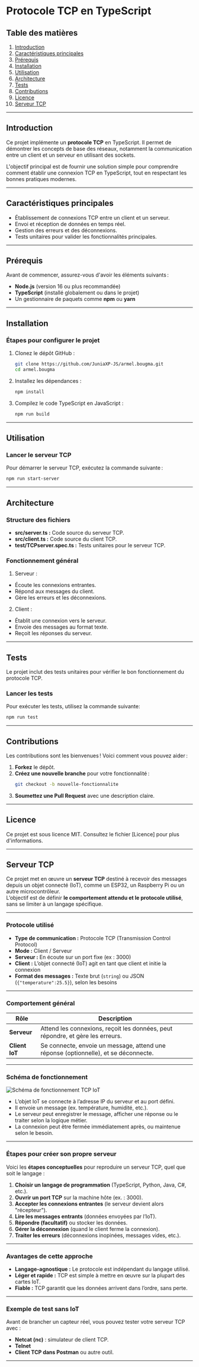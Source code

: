 
# Protocole TCP en TypeScript

## Table des matières
1. [Introduction](#introduction)
2. [Caractéristiques principales](#caractéristiques-principales)
3. [Prérequis](#prérequis)
4. [Installation](#installation)
5. [Utilisation](#utilisation)
6. [Architecture](#architecture)
7. [Tests](#tests)
8. [Contributions](#contributions)
9. [Licence](#licence)
10. [ Serveur TCP](#serveur-tcp)

---

## Introduction

Ce projet implémente un **protocole TCP** en TypeScript. Il permet de démontrer les concepts de base des réseaux, notamment la communication entre un client et un serveur en utilisant des sockets.

L'objectif principal est de fournir une solution simple pour comprendre comment établir une connexion TCP en TypeScript, tout en respectant les bonnes pratiques modernes.

---

## Caractéristiques principales

- Établissement de connexions TCP entre un client et un serveur.
- Envoi et réception de données en temps réel.
- Gestion des erreurs et des déconnexions.
- Tests unitaires pour valider les fonctionnalités principales.

---

## Prérequis

Avant de commencer, assurez-vous d'avoir les éléments suivants :

- **Node.js** (version 16 ou plus recommandée)
- **TypeScript** (installé globalement ou dans le projet)
- Un gestionnaire de paquets comme **npm** ou **yarn**

---

## Installation

### Étapes pour configurer le projet

1. Clonez le dépôt GitHub :
   ```bash
   git clone https://github.com/JuniaXP-JS/armel.bougma.git
   cd armel.bougma
   ```

2. Installez les dépendances :
   ```bash
   npm install
   ```
   
3. Compilez le code TypeScript en JavaScript :
   ```bash
   npm run build
   ```

---

## Utilisation

### Lancer le serveur TCP

Pour démarrer le serveur TCP, exécutez la commande suivante :
```bash
npm run start-server
```

---

## Architecture

### Structure des fichiers
- **src/server.ts :** Code source du serveur TCP.
- **src/client.ts :** Code source du client TCP.
- **test/TCPserver.spec.ts :** Tests unitaires pour le serveur TCP.

### Fonctionnement général

1. Serveur :

- Écoute les connexions entrantes.
- Répond aux messages du client.
- Gère les erreurs et les déconnexions.
  
2. Client :

- Établit une connexion vers le serveur.
- Envoie des messages au format texte.
- Reçoit les réponses du serveur.

---

## Tests

Le projet inclut des tests unitaires pour vérifier le bon fonctionnement du protocole TCP.

### Lancer les tests

Pour exécuter les tests, utilisez la commande suivante:
```bash
npm run test
```

---

## Contributions

Les contributions sont les bienvenues ! Voici comment vous pouvez aider :

1. **Forkez** le dépôt.
2. **Créez une nouvelle branche** pour votre fonctionnalité :
   ```bash
   git checkout -b nouvelle-fonctionnalite
   ```
3. **Soumettez une Pull Request** avec une description claire.

---

## Licence
Ce projet est sous licence MIT. Consultez le fichier [Licence] pour plus d'informations.

---

## Serveur TCP

Ce projet met en œuvre un **serveur TCP** destiné à recevoir des messages depuis un objet connecté (IoT), comme un ESP32, un Raspberry Pi ou un autre microcontrôleur.  
L’objectif est de définir **le comportement attendu et le protocole utilisé**, sans se limiter à un langage spécifique.

---

### Protocole utilisé

- **Type de communication :** Protocole TCP (Transmission Control Protocol)
- **Mode :** Client / Serveur
- **Serveur :** En écoute sur un port fixe (ex : 3000)
- **Client :** L’objet connecté (IoT) agit en tant que client et initie la connexion
- **Format des messages :** Texte brut (`string`) ou JSON (`{"temperature":25.5}`), selon les besoins

---

### Comportement général

| Rôle        | Description |
|-------------|-------------|
| **Serveur** | Attend les connexions, reçoit les données, peut répondre, et gère les erreurs. |
| **Client IoT** | Se connecte, envoie un message, attend une réponse (optionnelle), et se déconnecte. |

---

### Schéma de fonctionnement

![Schéma de fonctionnement TCP IoT](/TCP.png)

- L’objet IoT se connecte à l’adresse IP du serveur et au port défini.
- Il envoie un message (ex. température, humidité, etc.).
- Le serveur peut enregistrer le message, afficher une réponse ou le traiter selon la logique métier.
- La connexion peut être fermée immédiatement après, ou maintenue selon le besoin.

---

### Étapes pour créer son propre serveur

Voici les **étapes conceptuelles** pour reproduire un serveur TCP, quel que soit le langage :

1. **Choisir un langage de programmation** (TypeScript, Python, Java, C#, etc.).
2. **Ouvrir un port TCP** sur la machine hôte (ex. : 3000).
3. **Accepter les connexions entrantes** (le serveur devient alors "récepteur").
4. **Lire les messages entrants** (données envoyées par l’IoT).
5. **Répondre (facultatif)** ou stocker les données.
6. **Gérer la déconnexion** (quand le client ferme la connexion).
7. **Traiter les erreurs** (déconnexions inopinées, messages vides, etc.).

---

### Avantages de cette approche

- **Langage-agnostique :** Le protocole est indépendant du langage utilisé.
- **Léger et rapide :** TCP est simple à mettre en œuvre sur la plupart des cartes IoT.
- **Fiable :** TCP garantit que les données arrivent dans l’ordre, sans perte.

---

### Exemple de test sans IoT

Avant de brancher un capteur réel, vous pouvez tester votre serveur TCP avec :

- **Netcat (nc)** : simulateur de client TCP.
- **Telnet**
- **Client TCP dans Postman** ou autre outil.

---

